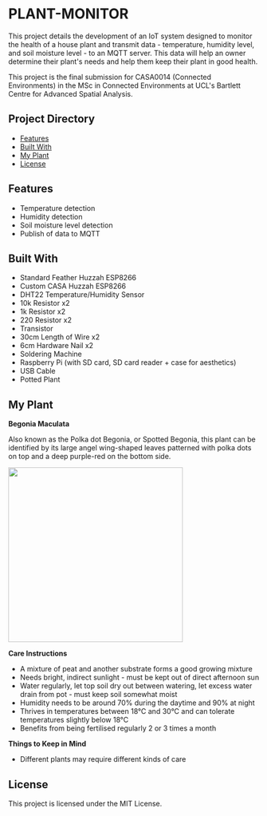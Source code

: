 # PLANT-MONITOR
This project details the development of an IoT system designed to monitor the health of a house plant and transmit data - temperature, humidity level, and soil moisture level - to an MQTT server. This data will help an owner determine their plant's needs and help them keep their plant in good health.

This project is the final submission for CASA0014 (Connected Environments) in the MSc in Connected Environments at UCL's Bartlett Centre for Advanced Spatial Analysis.

## Project Directory
- [Features](#features)
- [Built With](#built-with)
- [My Plant](#my-plant)
- [License](#license)

## Features
- Temperature detection
- Humidity detection
- Soil moisture level detection
- Publish of data to MQTT

## Built With
- Standard Feather Huzzah ESP8266
- Custom CASA Huzzah ESP8266
- DHT22 Temperature/Humidity Sensor
- 10k Resistor x2
- 1k Resistor x2
- 220 Resistor x2
- Transistor
- 30cm Length of Wire x2
- 6cm Hardware Nail x2
- Soldering Machine
- Raspberry Pi (with SD card, SD card reader + case for aesthetics)
- USB Cable
- Potted Plant

## My Plant
**Begonia Maculata**

Also known as the Polka dot Begonia, or Spotted Begonia, this plant can be identified by its large angel wing-shaped leaves patterned with
polka dots on top and a deep purple-red on the bottom side.

<img src="https://user-images.githubusercontent.com/33913141/235490534-1ac8a492-f45f-4fe0-ba9d-630bc8cc0d6c.jpg" style="width:350px"/>

**Care Instructions**
- A mixture of peat and another substrate forms a good growing mixture
- Needs bright, indirect sunlight - must be kept out of direct afternoon sun
- Water regularly, let top soil dry out between watering, let excess water drain from pot - must keep soil somewhat moist
- Humidity needs to be around 70% during the daytime and 90% at night
- Thrives in temperatures between 18°C and 30°C and can tolerate temperatures slightly below 18°C
- Benefits from being fertilised regularly 2 or 3 times a month

**Things to Keep in Mind**
- Different plants may require different kinds of care

## License
This project is licensed under the MIT License.

<!--

# Things That Made This Project Easier for Me
**Using Atom IDE + Github Desktop Git Client**

Both Atom and GitHub Desktop were developed by Github, and seem to link together very seamlessly. Although this is my first time using Atom, a git client,
and pushing my work to Github in a few years, I believe the way these softwares work together made the learning process a lot easier for me

**Writing Code Out Manually**

Although this code has been pulled from a project of the same name by Prof. Duncan Smith, opting to rewrite all of the code by hand helped me to better understand
how it works

**Commenting Everything**

I don't have an extensive background in IoT or computer science in general, so opting to add comments to everything possible has been a huge help
in allowing me to understand the code better.

# What I Am Struggling With
- I am having difficulty understanding MQTT and the code related to connecting to the wifi, MQTT server, etc.
- Everything after step 10 - setting up RPI as a gateway
- What is the arduino secrets file?

# Things I Want to Improve for This Project
- Add in a light sensor to detect how much light the plant is getting
- Where is the best placement for the moisture sensor?
- Mark which nail is positive/negative

# What I Want to Improve for My Next Project
- Better and more consistent documentation for each step
- Build the read.me throughout the project
- Take more pictures
- Read ahead so I can spend more time on things I'm struggling with

# Current To Do List
- Install Influx DB on RPI
- Collect and store soil data
- Visualize data on Grafana
- View soil data
- Add pictures to readme.md
- Add more comments to code after understanding what the code does
- Add step-by-step process to the readme.md (include steps and test from workshops)
- Reorganize project into a UCL Github repository

 -->
